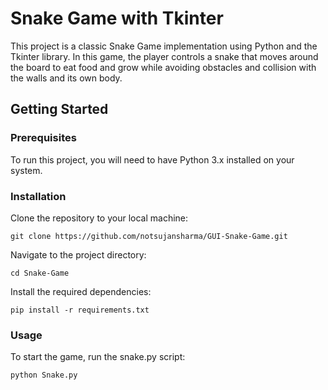 # Snake Game with Tkinter
This project is a classic Snake Game implementation using Python and the Tkinter library. In this game, the player controls a snake that moves around the board to eat food and grow while avoiding obstacles and collision with the walls and its own body.


## Getting Started

### Prerequisites
To run this project, you will need to have Python 3.x installed on your system.

### Installation
Clone the repository to your local machine:
```
git clone https://github.com/notsujansharma/GUI-Snake-Game.git
```
Navigate to the project directory:
```
cd Snake-Game
```
Install the required dependencies:
```
pip install -r requirements.txt
```

### Usage
To start the game, run the snake.py script:
```
python Snake.py
```